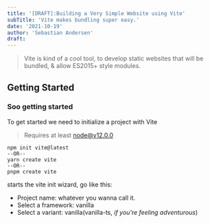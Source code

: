 ```yaml
---
title: '[DRAFT]:Building a Very Simple Website using Vite'
subTitle: 'Vite makes bundling super easy.'
date: '2021-10-19'
author: 'Sebastian Andersen'
draft:
---
```


> Vite is kind of a cool tool, to develop static
> websites that will be bundled, & allow ES2015+
> style modules.

## Getting Started
### Soo getting started
To get started we need to initialize a project with Vite

> Requires at least node@v12.0.0

```shell
npm init vite@latest
--OR--
yarn create vite
--OR--
pnpm create vite
```

starts the vite init wizard, go like this:
- Project name: whatever you wanna call it.
- Select a framework: vanilla
- Select a variant: vanilla(vanilla-ts, _if you're feeling adventurous_)

